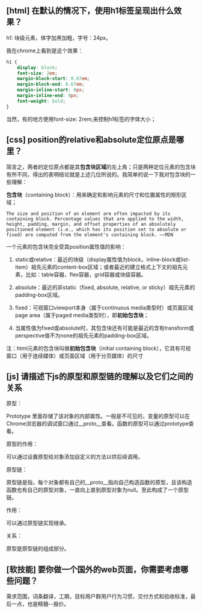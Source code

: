 ## [html] 在默认的情况下，使用h1标签呈现出什么效果？

h1: 块级元素，体字加黑加粗，字号：24px。

我在chrome上看到是这个效果：

```css
h1 {
    display: block;
    font-size: 2em;
    margin-block-start: 0.67em;
    margin-block-end: 0.67em;
    margin-inline-start: 0px;
    margin-inline-end: 0px;
    font-weight: bold;
}
```
当然，有的地方使用font-size: 2rem;来控制h1标签的字体大小；

## [css] position的relative和absolute定位原点是哪里？

简言之，两者的定位原点都是其**包含块区域**的左上角；只是两种定位元素的包含块有所不同，得出的表明结论就是上述几位所说的。我简单的说一下我对包含块的一些理解：

**包含块**（containing block）：用来确定和影响元素的尺寸和位置属性的矩形区域；

    The size and position of an element are often impacted by its containing block. Percentage values that are applied to the width, height, padding, margin, and offset properties of an absolutely positioned element (i.e., which has its position set to absolute or fixed) are computed from the element's containing block. ——MDN

一个元素的包含块完全受其position属性值的影响：

1. static或relative：最近的块级（display属性值为block，inline-block或list-item）祖先元素的content-box区域；或者最近的建立格式上下文的祖先元素，比如：table容器，flex容器，grid容器或块级容器。

2. absolute：最近的非static（fixed, absolute, relative, or sticky）祖先元素的padding-box区域。

3. fixed：可视窗口viewport本身（属于continuous media类型时）或页面区域page area（属于paged media类型时），即**初始包含块**；

4. 当属性值为fixed或absolute时，其包含块还有可能是最近的含有transform或perspective值不为none的祖先元素的padding-box区域。

注：html元素的包含块叫做**初始包含块**（initial containing block），它具有可视窗口（用于连续媒体）或页面区域（用于分页媒体）的尺寸

## [js] 请描述下js的原型和原型链的理解以及它们之间的关系

原型：

Prototype 里面存储了该对象的内部属性。一般是不可见的，变量的原型可以在Chrome浏览器的调试窗口通过__proto__查看。函数的原型可以通过prototype查看。

原型的作用：

可以通过设置原型给对象添加自定义的方法以供后续调用。

原型链：

原型链是指，每个对象都有自己的__proto__指向自己构造函数的原型，且该构造函数也有自己的原型对象，一直向上直到原型对象为null。至此构成了一个原型链。

作用：

可以通过原型链实现继承。

关系：

原型是原型链的组成部分。

## [软技能] 要你做一个国外的web页面，你需要考虑哪些问题？

需求范围，词条翻译，工期，目标用户群用户行为习惯，交付方式和验收标准，最后一点，也是精髓--报价。


